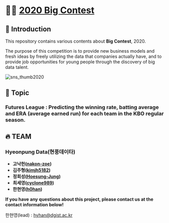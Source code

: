 # 👨‍💻 [2020 Big Contest](https://www.bigcontest.or.kr/)

## 🤖 Introduction

This repository contains various contents about **Big Contest**, 2020.

The purpose of this competition is to provide new business models and fresh ideas by freely utilizing the data that companies actually have, and to provide job opportunities for young people through the discovery of big data talent.

![sns_thumb2020](./img/sns_thumb2020.jpg)



## 🐉 Topic

### Futures League : Predicting the winning rate, batting average and ERA (average earned run) for each team in the KBO regular season.



## 🔥 TEAM

### Hyeonpung Data(현풍데이타)

- **고낙헌([nakon-zoe](https://github.com/nakon-zoe))**
- **김주형([kimjh5182](https://github.com/kimjh5182))**
- **정회성([Hoesung-Jung](https://github.com/Hoesung-Jung))**
- **최세영([cyclone989](https://github.com/cyclone989))**
- **한현영([h0han](https://github.com/h0han))**



**If you have any questions about this project, please contact us at the contact information below!**

한현영(lead) : hyhan@dgist.ac.kr


